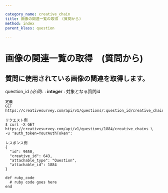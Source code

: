 ```yaml
---

category_name: creative_chain
title: 画像の関連一覧の取得　(質問から)
method: index
parent_klass: question

---
```


# 画像の関連一覧の取得　(質問から)

## 質問に使用されている画像の関連を取得します。

question_id _(必須)_:
: __integer__
: 対象となる質問id

~~~
定義
GET https://creativesurvey.com/api/v1/questions/:question_id/creative_chains

リクエスト例
$ curl -X GET https://creativesurvey.com/api/v1/questions/1884/creative_chains \
-u "auth_token=YourAuthToken":

レスポンス例
{
  "id": 9650,
  "creative_id": 643,
  "attachable_type": "Question",
  "attachable_id": 1884
}

~~~

 
~~~
def ruby_code
  # ruby code goes here
end
~~~

　
　
